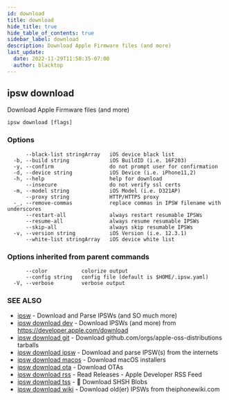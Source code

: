 ```yaml
---
id: download
title: download
hide_title: true
hide_table_of_contents: true
sidebar_label: download
description: Download Apple Firmware files (and more)
last_update:
  date: 2022-11-29T11:50:35-07:00
  author: blacktop
---
```

## ipsw download

Download Apple Firmware files (and more)

```
ipsw download [flags]
```

### Options

```
      --black-list stringArray   iOS device black list
  -b, --build string             iOS BuildID (i.e. 16F203)
  -y, --confirm                  do not prompt user for confirmation
  -d, --device string            iOS Device (i.e. iPhone11,2)
  -h, --help                     help for download
      --insecure                 do not verify ssl certs
  -m, --model string             iOS Model (i.e. D321AP)
      --proxy string             HTTP/HTTPS proxy
  -_, --remove-commas            replace commas in IPSW filename with underscores
      --restart-all              always restart resumable IPSWs
      --resume-all               always resume resumable IPSWs
      --skip-all                 always skip resumable IPSWs
  -v, --version string           iOS Version (i.e. 12.3.1)
      --white-list stringArray   iOS device white list
```

### Options inherited from parent commands

```
      --color           colorize output
      --config string   config file (default is $HOME/.ipsw.yaml)
  -V, --verbose         verbose output
```

### SEE ALSO

* [ipsw](/docs/cli/ipsw)	 - Download and Parse IPSWs (and SO much more)
* [ipsw download dev](/docs/cli/ipsw/download/dev)	 - Download IPSWs (and more) from https://developer.apple.com/download
* [ipsw download git](/docs/cli/ipsw/download/git)	 - Download github.com/orgs/apple-oss-distributions tarballs
* [ipsw download ipsw](/docs/cli/ipsw/download/ipsw)	 - Download and parse IPSW(s) from the internets
* [ipsw download macos](/docs/cli/ipsw/download/macos)	 - Download macOS installers
* [ipsw download ota](/docs/cli/ipsw/download/ota)	 - Download OTAs
* [ipsw download rss](/docs/cli/ipsw/download/rss)	 - Read Releases - Apple Developer RSS Feed
* [ipsw download tss](/docs/cli/ipsw/download/tss)	 - 🚧 Download SHSH Blobs
* [ipsw download wiki](/docs/cli/ipsw/download/wiki)	 - Download old(er) IPSWs from theiphonewiki.com

